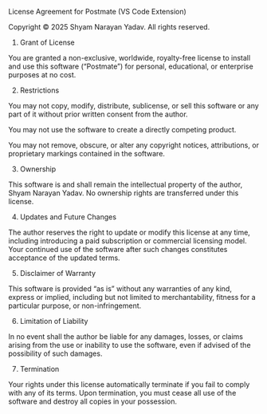License Agreement for Postmate (VS Code Extension)

Copyright © 2025 Shyam Narayan Yadav. All rights reserved.

1. Grant of License

You are granted a non-exclusive, worldwide, royalty-free license to install and use this software (“Postmate”) for personal, educational, or enterprise purposes at no cost.

2. Restrictions

You may not copy, modify, distribute, sublicense, or sell this software or any part of it without prior written consent from the author.

You may not use the software to create a directly competing product.

You may not remove, obscure, or alter any copyright notices, attributions, or proprietary markings contained in the software.

3. Ownership

This software is and shall remain the intellectual property of the author, Shyam Narayan Yadav. No ownership rights are transferred under this license.

4. Updates and Future Changes

The author reserves the right to update or modify this license at any time, including introducing a paid subscription or commercial licensing model. Your continued use of the software after such changes constitutes acceptance of the updated terms.

5. Disclaimer of Warranty

This software is provided “as is” without any warranties of any kind, express or implied, including but not limited to merchantability, fitness for a particular purpose, or non-infringement.

6. Limitation of Liability

In no event shall the author be liable for any damages, losses, or claims arising from the use or inability to use the software, even if advised of the possibility of such damages.

7. Termination

Your rights under this license automatically terminate if you fail to comply with any of its terms. Upon termination, you must cease all use of the software and destroy all copies in your possession.